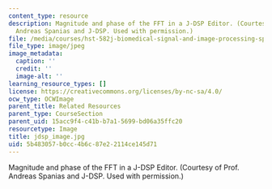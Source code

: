 ```yaml
---
content_type: resource
description: Magnitude and phase of the FFT in a J-DSP Editor. (Courtesy of Prof.
  Andreas Spanias and J-DSP. Used with permission.)
file: /media/courses/hst-582j-biomedical-signal-and-image-processing-spring-2007/5b483057b0cc4b6c87e22114ce145d71_jdsp_image.jpg
file_type: image/jpeg
image_metadata:
  caption: ''
  credit: ''
  image-alt: ''
learning_resource_types: []
license: https://creativecommons.org/licenses/by-nc-sa/4.0/
ocw_type: OCWImage
parent_title: Related Resources
parent_type: CourseSection
parent_uid: 15acc9f4-c41b-b7a1-5699-bd06a35ffc20
resourcetype: Image
title: jdsp_image.jpg
uid: 5b483057-b0cc-4b6c-87e2-2114ce145d71
---
```

Magnitude and phase of the FFT in a J-DSP Editor. (Courtesy of Prof. Andreas Spanias and J-DSP. Used with permission.)
